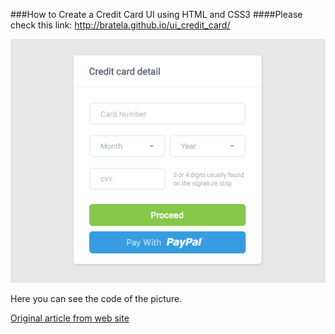 ###How to Create a Credit Card UI using HTML and CSS3
####Please check this link:
http://bratela.github.io/ui_credit_card/

![Template credit card payment.](css-3.png)

Here you can see the code of the picture.

[Original article from web site](http://designmodo.com/create-credit-card-ui/)
